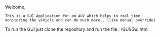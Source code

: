 Welcome,

	This is a GUI Application for an AUV which helps in real time monitoring the vehicle and can do much more.. (like manual override) 

To run the GUI just clone the repository and run the file : /GUI/Gui.html
